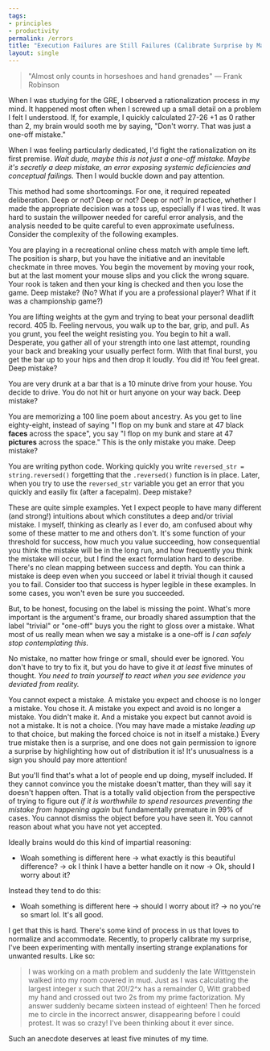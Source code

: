 ```yaml
---
tags: 
- principles
- productivity
permalink: /errors
title: "Execution Failures are Still Failures (Calibrate Surprise by Making Weird Excuses)"
layout: single
---
```


>"Almost only counts in horseshoes and hand grenades" — Frank Robinson

When I was studying for the GRE, I observed a rationalization process in my mind. It happened most often when I screwed up a small detail on a problem I felt I understood. If, for example, I quickly calculated 27-26 +1 as 0 rather than 2, my brain would sooth me by saying, "Don't worry. That was just a one-off mistake." 

When I was feeling particularly dedicated, I'd fight the rationalization on its first premise. *Wait dude, maybe this is not just a one-off mistake. Maybe it's secretly a deep mistake, an error exposing systemic deficiencies and conceptual failings.* Then I would buckle down and pay attention. 

This method had some shortcomings. For one, it required repeated deliberation. Deep or not? Deep or not? Deep or not? In practice, whether I made the appropriate decision was a toss up, especially if I was tired. It was hard to sustain the willpower needed for careful error analysis, and the analysis needed to be quite careful to even approximate usefulness. Consider the complexity of the following examples. 

You are playing in a recreational online chess match with ample time left. The position is sharp, but you have the initiative and an inevitable checkmate in three moves. You begin the movement by moving your rook, but at the last moment your mouse slips and you click the wrong square. Your rook is taken and then your king is checked and then you lose the game. Deep mistake? (No? What if you are a professional player? What if it was a championship game?)

You are lifting weights at the gym and trying to beat your personal deadlift record. 405 lb. Feeling nervous, you  walk up to the bar, grip, and pull. As you grunt, you feel the weight resisting you. You begin to hit a wall. Desperate, you gather all of your strength into one last attempt, rounding your back and breaking your usually perfect form. With that final burst, you get the bar up to your hips and then drop it loudly. You did it! You feel great. Deep mistake?

You are very drunk at a bar that is a 10 minute drive from your house. You decide to drive. You do not hit or hurt anyone on your way back. Deep mistake?

You are memorizing a 100 line poem about ancestry. As you get to line eighty-eight, instead of saying "I flop on my bunk and stare at 47 black **faces** across the space", you say "I flop on my bunk and stare at 47 **pictures** across the space." This is the only mistake you make. Deep mistake? 

You are writing python code. Working quickly you write ```reversed_str = string.reversed()``` forgetting that the `.reversed()` function is in place. Later, when you try to use the `reversed_str` variable you get an error that you quickly and easily fix (after a facepalm). Deep mistake? 

These are quite simple examples. Yet I expect people to have many different (and strong!) intuitions about which constitutes a deep and/or trivial mistake. I myself, thinking as clearly as I ever do, am confused about why some of these matter to me and others don't. It's some function of your threshold for success, how much you value succeeding, how consequential you think the mistake will be in the long run, and how frequently you think the mistake will occur, but I find the exact formulation hard to describe. There's no clean mapping between success and depth. You can think a mistake is deep even when you succeed or label it trivial though it caused you to fail. Consider too that success is hyper legible in these examples. In some cases, you won't even be sure you succeeded. 

But, to be honest, focusing on the label is missing the point. What's more important is the argument's frame, our broadly shared assumption that the label "trivial" or "one-off" buys you the right to gloss over a mistake. What most of us really mean when we say a mistake is a one-off is *I can safely stop contemplating this.* 

No mistake, no matter how fringe or small, should ever be ignored. You don't have to try to fix it, but you do have to give it *at least* five minutes of thought. *You need to train yourself to react when you see evidence you deviated from reality.* 

You cannot expect a mistake. A mistake you expect and choose is no longer a mistake. You chose it. A mistake you expect and avoid is no longer a mistake. You didn't make it. And a mistake you expect but cannot avoid is not a mistake. It is not a choice. (You may have made a mistake *leading up* to that choice, but making the forced choice is not in itself a mistake.) Every true mistake then is a surprise, and one does not gain permission to ignore a surprise by highlighting how out of distribution it is! It's unusualness is a sign you should pay more attention! 

But you'll find that's what a lot of people end up doing, myself included. If they cannot convince you the mistake doesn't matter, than they will say it doesn't happen often. That is a totally valid objection from the perspective of trying to figure out *if it is worthwhile to spend resources preventing the mistake from happening again* but fundamentally premature in 99% of cases. You cannot dismiss the object before you have seen it. You cannot reason about what you have not yet accepted. 

Ideally brains would do this kind of impartial reasoning:

* Woah something is different here → what exactly is this beautiful difference? →  ok I think I have a better handle on it now →  Ok, should I worry about it? 

Instead they tend to do this:

* Woah something is different here →  should I worry about it? →  no you're so smart lol. It's all good. 

I get that this is hard. There's some kind of process in us that loves to normalize and accommodate. Recently, to properly calibrate my surprise, I've been experimenting with mentally inserting strange explanations for unwanted results. Like so:

>I was working on a math problem and suddenly the late Wittgenstein walked into my room covered in mud. Just as I was calculating the largest integer x such that 20!/2^x has a remainder 0, Witt grabbed my hand and crossed out two 2s from my prime factorization. My answer suddenly became sixteen instead of eighteen! Then he forced me to circle in the incorrect answer, disappearing before I could protest. It was so crazy! I've been thinking about it ever since. 

Such an anecdote deserves at least five minutes of my time.  
